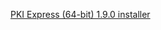 ﻿[PKI Express (64-bit) 1.9.0 installer](https://files.lacunasoftware.com/pki-express/windows/pkie-1.9.0-x64.msi)